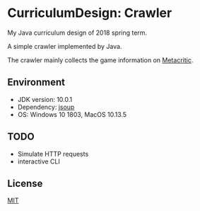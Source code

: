 # CurriculumDesign: Crawler

My Java curriculum design of 2018 spring term.

A simple crawler implemented by Java.

The crawler mainly collects the game information on [Metacritic](http://www.metacritic.com/game).

## Environment

- JDK version: 10.0.1
- Dependency: [jsoup](https://jsoup.org/)
- OS: Windows 10 1803, MacOS 10.13.5

## TODO

- Simulate HTTP requests
- interactive CLI

## License

[MIT](https://gitlab.com/bolitao/CurriculumDesign_Spider/blob/master/LICENSE)